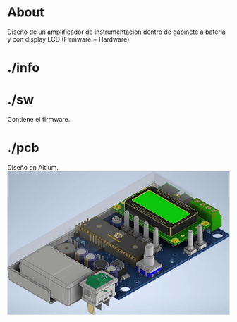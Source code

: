 # About
Diseño de un amplificador de instrumentacion dentro de gabinete a batería y con display LCD (Firmware + Hardware)
# ./info
# ./sw
Contiene el firmware.
# ./pcb
Diseño en Altium.
![alt text](https://raw.githubusercontent.com/federicogramos/deInstAmpHandheldLcd/main/otherFiles/cad.jpg)


